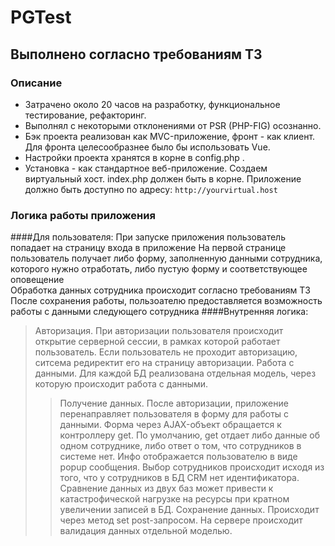 # PGTest
## Выполнено согласно требованиям ТЗ
### Описание
* Затрачено около 20 часов на разработку, функциональное тестирование, рефакторинг.
* Выполнял с некоторыми отклонениями от PSR (PHP-FIG) осознанно.
* Бэк проекта реализован как MVC-приложение, фронт - как клиент. Для фронта целесообразнее было бы использовать Vue. 
* Настройки проекта хранятся в корне в config.php .
* Установка - как стандартное веб-приложение. Создаем виртуальный хост. index.php должен быть в корне. Приложение должно быть доступно по адресу: `http://yourvirtual.host`
### Логика работы приложения
####Для пользователя:
При запуске приложения пользователь попадает на страницу входа в приложение
На первой странице пользователь получает либо форму, заполненную данными сотрудника, которого нужно отработать, либо пустую форму и соответствующее оповещение  
Обработка данных сотрудника происходит согласно требованиям ТЗ
После сохранения работы, пользоателю предоставляется возможность работы с данными следующего сотрудника
####Внутренняя логика:
>Авторизация. 
При авторизации пользователя происходит открытие серверной сессии, в рамках которой работает пользователь. Если пользователь не проходит авторизацию, ситсема редиректит его на страницу авторизации.
>Работа с данными. 
Для каждой БД реализована отдельная модель, через которую происходит работа с данными. 
>>Получение данных. 
После авторизации, приложение перенаправляет пользователя в форму для работы с данными. Форма через AJAX-объект обращается к контроллеру get. По умолчанию, get отдает либо данные об одном сотруднике, либо ответ о том, что сотрудников в системе нет. Инфо отображается пользователю в виде popup сообщения. 
Выбор сотрудников происходит исходя из того, что у сотрудников в БД CRM нет идентификатора. Сравнение данных из двух баз может привести к катастрофической нагрузке на ресурсы при кратном увеличении записей в БД.
>>Сохранение данных. 
Происходит через метод set post-запросом. На сервере происходит валидация данных отдельной моделью.